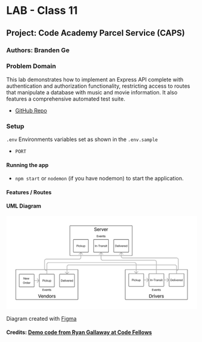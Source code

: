 # LAB - Class 11

## Project: Code Academy Parcel Service (CAPS)

### Authors: Branden Ge

### Problem Domain

This lab demonstrates how to implement an Express API complete with authentication and authorization functionality, restricting access to routes that manipulate a database with music and movie information. It also features a comprehensive automated test suite.

- [GitHub Repo](https://github.com/brandenge/code-academy-parcel-service)

### Setup

`.env` Environments variables set as shown in the `.env.sample`

- `PORT`

#### Running the app

- `npm start` or `nodemon` (if you have nodemon) to start the application.

#### Features / Routes

#### UML Diagram

![UML Diagram](uml11.png)

Diagram created with [Figma](https://www.figma.com/)

#### Credits: [Demo code from Ryan Gallaway at Code Fellows](https://github.com/codefellows/seattle-code-javascript-401d48/tree/main/class-11/inclass-demo)
